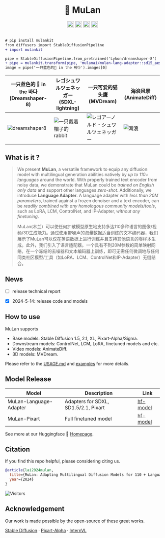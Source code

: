#  <div align="center"> 🌻 MuLan <div>

<div align="center">
<a href=# target="_blank"><img src=https://img.shields.io/badge/Report-b5212f.svg?logo=arxiv height=22px></a>
<a href=http://101.132.98.120:10025/  target="_blank"><img src=https://img.shields.io/badge/%F0%9F%A4%97%20Demo-276cb4.svg height=22px></a>
<!-- <a href=# target="_blank"><img src= https://img.shields.io/badge/Colab-8f2628.svg?logo=googlecolab height=22px></a> -->
<a href=https://huggingface.co/mulanai/mulan-lang-adapter target="_blank"><img src=https://img.shields.io/badge/%F0%9F%A4%97%20Models-d96902.svg height=22px></a>
<!-- <a href=https://github.com/mulanai/MuLan target="_blank"><img src= https://img.shields.io/badge/Page-bb8a2e.svg?logo=github height=22px></a> -->
<a href="https://pypi.org/project/mulankit"><img alt="PyPI - Downloads" src="https://img.shields.io/pypi/v/mulankit?logo=pypi"  height=22px></a>
</div>
<br>

```diff
# pip install mulankit
from diffusers import StableDiffusionPipeline
+ import mulankit

pipe = StableDiffusionPipeline.from_pretrained('Lykon/dreamshaper-8')
+ pipe = mulankit.transform(pipe, 'mulanai/mulan-lang-adapter::sd15_aesthetic.pth')
image = pipe('一只蓝色的🐶 in the 바다').images[0]
```

|一只蓝色的 🐶 in the 바다 (Dreamshaper-8)| レゴシュワルツェネッガー (SDXL-lightning)| 一只可爱的猫头鹰 (MVDream) | 海浪风景 (AnimateDiff) |
|--- | ---| --- | --- | 
|![dreamshaper8](assets/dreamshaper8.png) | ![一只戴着帽子的 rabbit](assets/sdxl_lightning.png) | ![レゴアーノルド・シュワルツェネッガー](assets/mvdream.jpg) | ![海浪](assets/animatediff.gif)|



## What is it ?

> We present **MuLan**, a versatile framework to equip any diffusion model with multilingual generation abilities natively by *up to 110+ languages* around the world. With properly trained text encoder from noisy data, we demonstrate that MuLan could be *trained on English only data* and support other languages *zero-shot*. Additionally, we introduce **Language Adapter**. A language adapter with *less than 20M parameters*, trained against a frozen denoiser and a text encoder, can be *readily combined with any homologous community models/tools*, such as LoRA, LCM, ControlNet, and IP-Adapter, *without any finetuning*.
> 
> MuLan(木兰）可以使任何扩散模型原生地支持多达110多种语言的图像/视频/3D生成能力。通过使用带噪声的海量数据适当训练的文本编码器，我们展示了MuLan可以仅在英语数据上进行训练并且支持其他语言的零样本生成。此外，我们引入了语言适配器。一个具有不到20M参数的简单映射网络，在一个冻结的去噪器和文本编码器上训练，即可无需任何微调地与任何同类社区模型/工具（如LoRA、LCM、ControlNet和IP-Adapter）无缝结合。


## News

- [ ] release technical report
- [x] 2024-5-14: release code and models


## How to use 

MuLan supports 
- Base models: Stable Diffusion 1.5, 2.1, XL, Pixart-Alpha/Sigma.
- Downstream models: ControlNet, LCM, LoRA, finetuned models and etc.
- Video models: AnimateDiff.
- 3D models: MVDream.

Please refer to the [USAGE.md](USAGE.md) and [examples](examples/) for more details.


## Model Release

| Model                            | Description | Link                                                                       |
| -------------------------------- | ----|---------------------------------------------------------------------- |
| MuLan-Language-Adapter  | Adapters for SDXL, SD1.5/2.1, Pixart | [hf-model](https://huggingface.co/mulanai/mulan-lang-adapter)         |
| MuLan-Pixart | Full finetuned model | [hf-model](https://huggingface.co/mulanai/mulan-pixart) |

See more at our Huggingface 🌻 [Homepage](https://huggingface.co/mulanai).



## Citation

If you find this repo helpful, please considering citing us.

```bibtex
@article{lai2024mulan,
  title={MuLan: Adapting Multilingual Diffusion Models for 110 + Languages},
  year={2024}
}
```

![Visitors](https://api.visitorbadge.io/api/visitors?path=https%3A%2F%2Fgithub.com%2Fmulanai%2FMuLan&countColor=%23263759&style=flat)


## Acknowledgement

Our work is made possible by the open-source of these great works.

[Stable Diffusion](https://github.com/Stability-AI/stablediffusion) · [Pixart-Alpha](https://github.com/PixArt-alpha/PixArt-alpha) · [InternVL](https://github.com/OpenGVLab/InternVL) 
